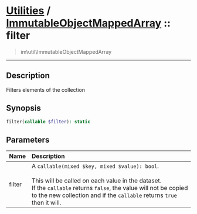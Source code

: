 # [Utilities](util.md) / [ImmutableObjectMappedArray](util-ImmutableObjectMappedArray.md) :: filter
 > im\util\ImmutableObjectMappedArray
____

## Description
Filters elements of the collection

## Synopsis
```php
filter(callable $filter): static
```

## Parameters
| Name | Description |
| :--- | :---------- |
| filter | A `callable(mixed $key, mixed $value): bool`.<br /><br />This will be called on each value in the dataset.<br />If the `callable` returns `false`, the value will not be copied<br />to the new collection and if the `callable` returns `true` then it will. |
